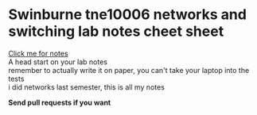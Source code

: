 # Swinburne tne10006 networks and switching lab notes cheet sheet
[Click me for notes](./networks-lab-cheatsheet.md)  
A head start on your lab notes   
remember to actually write it on paper, you can't take your laptop into the tests  
i did networks last semester, this is all my notes

**Send pull requests if you want**
